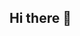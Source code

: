 ## Hi there 👋

<!--
**ANALYST-FAITH/ANALYST-FAITH** is a ✨ _special_ ✨ repository because its `README.md` (this file) appears on your GitHub profile.

Here are some ideas to get you started:

- 🔭 I’m currently working on 
- 🌱 I’m currently learning SQL, POWER BI, TABLEAU
- 👯 I’m looking to collaborate on different project to enhance my learning process
- 🤔 I’m looking for help with PHYTON
- 💬 Ask me about anything about Banking and Finance
- 📫 How to reach me: My email Faithoyelade2@gmail.com
- 😄 Pronouns: SHE
- ⚡ Fun fact: I love Surfing the net and learning new things
-->
